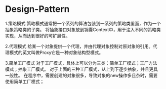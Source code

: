 # Design-Pattern
1.策略模式
	策略模式通常把一个系列的算法包装到一系列的策略类里面，作为一个抽象策略类的子类。
	将抽象接口对象放到锦囊Context中，用于注入不同的策略类实现，从而达到很好的可扩展性。
  
2.代理模式
	给某一个对象提供一个代理，并由代理对象控制对原对象的引用。代理模式的英文叫做Proxy它是一种对象结构型模式。
	
3.简单工厂模式
	对于工厂模式，具体上可以分为三类：简单工厂模式；工厂方法模式；抽象工厂模式。
	对于上面的三种工厂模式，从上到下逐步抽象，并且更具一般性。
	在程序中，需要创建的对象很多，导致对象的new操作多且杂时，需要使用简单工厂模式；
